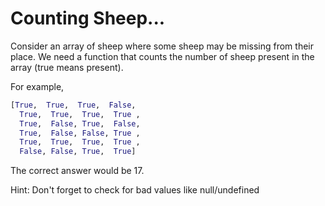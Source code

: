 # Counting Sheep...

Consider an array of sheep where some sheep may be missing from their place. We need a function that counts the number of sheep present in the array (true means present).

For example,

```Python
[True,  True,  True,  False,
  True,  True,  True,  True ,
  True,  False, True,  False,
  True,  False, False, True ,
  True,  True,  True,  True ,
  False, False, True,  True]
```

The correct answer would be 17.

Hint: Don't forget to check for bad values like null/undefined
